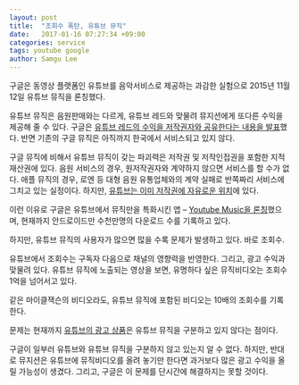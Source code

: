 ```yaml
---
layout: post
title:  "조회수 폭탄, 유튜브 뮤직"
date:   2017-01-16 07:27:34 +09:00
categories: service
tags: youtube google
author: Samgu Lee
---
```

구글은 동영상 플랫폼인 유튜브를 음악서비스로 제공하는 과감한 실험으로 2015년 11월 12일 유튜브 뮤직을 론칭했다.

유튜브 뮤직은 음원판매와는 다르게, 유튜브 레드와 맞물려 뮤지션에게 또다른 수익을 제공해 줄 수 있다. 구글은 [유튜브 레드의 수익을 저작권자와 공유한다는 내용을 발표](https://support.google.com/youtube/answer/7060016?hl=ko&amp;ref_topic=6305525)했다. 반면 기존의 구글 뮤직은 아직까지 한국에서 서비스되고 있지 않다.

구글 뮤직에 비해서 유튜브 뮤직이 갖는 파괴력은 저작권 및 저작인접권을 포함한 지적재산권에 있다. 음원 서비스의 경우, 원저작권자와 계약하지 않으면 서비스를 할 수가 없다. 애플 뮤직의 경우, 로엔 등 대형 음원 유통업체와의 계약 실패로 반쪽짜리 서비스에 그치고 있는 실정이다. 하지만, [유튜브는 이미 저작권에 자유로운 위치](http://googlepresskr.blogspot.kr/2010/04/blog-post_16.html)에 있다.

이런 이유로 구글은 유튜브에서 뮤직만을 특화시킨 앱 &#8211; [Youtube Music을 론칭](https://www.youtube.com/yt/music/ko/index.html?locale=KR)했으며, 현재까지 안드로이드만 수천만명의 다운로드 수를 기록하고 있다.

하지만, 유튜브 뮤직의 사용자가 많으면 많을 수록 문제가 발생하고 있다. 바로 조회수.

유튜브에서 조회수는 구독자 다음으로 채널의 영향력을 반영한다. 그리고, 광고 수익과 맞물려 있다. 유튜브 뮤직에 노출되는 영상을 보면, 유명하다 싶은 뮤직비디오는 조회수 1억을 넘어서고 있다.

같은 마이클잭슨의 비디오라도, 유튜브 뮤직에 포함된 비디오는 10배의 조회수를 기록한다.

문제는 현재까지 [유튜브의 광고 상품](https://www.youtube.com/yt/advertise/ko/index.html?channel=ha&amp;sourceid=awo&amp;subid=kr-ko-ha-yt-bkmp0~80260132167)은 유튜브 뮤직을 구분하고 있지 않다는 점이다.

구글이 일부러 유튜브와 유튜브 뮤직을 구분하지 않고 있는지 알 수 없다. 하지만, 반대로 뮤지션은 유튜브에 뮤직비디오를 올려 놓기만 한다면 과거보다 많은 광고 수익을 올릴 가능성이 생겼다. 그리고, 구글은 이 문제를 단시간에 해결하지는 못할 것이다.
